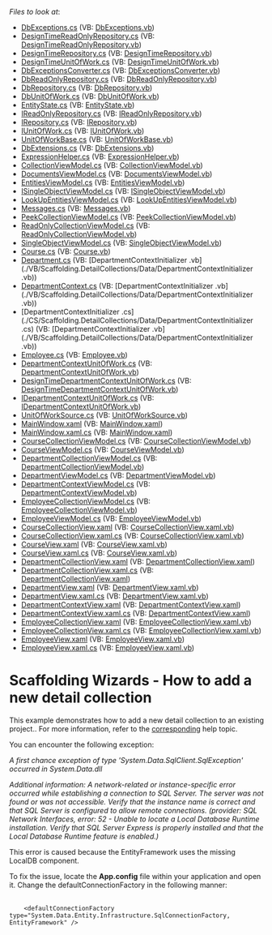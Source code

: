 <!-- default file list -->
*Files to look at*:

* [DbExceptions.cs](./CS/Scaffolding.DetailCollections/Common/DataModel/DbExceptions.cs) (VB: [DbExceptions.vb](./VB/Scaffolding.DetailCollections/Common/DataModel/DbExceptions.vb))
* [DesignTimeReadOnlyRepository.cs](./CS/Scaffolding.DetailCollections/Common/DataModel/DesignTimeReadOnlyRepository.cs) (VB: [DesignTimeReadOnlyRepository.vb](./VB/Scaffolding.DetailCollections/Common/DataModel/DesignTimeReadOnlyRepository.vb))
* [DesignTimeRepository.cs](./CS/Scaffolding.DetailCollections/Common/DataModel/DesignTimeRepository.cs) (VB: [DesignTimeRepository.vb](./VB/Scaffolding.DetailCollections/Common/DataModel/DesignTimeRepository.vb))
* [DesignTimeUnitOfWork.cs](./CS/Scaffolding.DetailCollections/Common/DataModel/DesignTimeUnitOfWork.cs) (VB: [DesignTimeUnitOfWork.vb](./VB/Scaffolding.DetailCollections/Common/DataModel/DesignTimeUnitOfWork.vb))
* [DbExceptionsConverter.cs](./CS/Scaffolding.DetailCollections/Common/DataModel/EntityFramework/DbExceptionsConverter.cs) (VB: [DbExceptionsConverter.vb](./VB/Scaffolding.DetailCollections/Common/DataModel/EntityFramework/DbExceptionsConverter.vb))
* [DbReadOnlyRepository.cs](./CS/Scaffolding.DetailCollections/Common/DataModel/EntityFramework/DbReadOnlyRepository.cs) (VB: [DbReadOnlyRepository.vb](./VB/Scaffolding.DetailCollections/Common/DataModel/EntityFramework/DbReadOnlyRepository.vb))
* [DbRepository.cs](./CS/Scaffolding.DetailCollections/Common/DataModel/EntityFramework/DbRepository.cs) (VB: [DbRepository.vb](./VB/Scaffolding.DetailCollections/Common/DataModel/EntityFramework/DbRepository.vb))
* [DbUnitOfWork.cs](./CS/Scaffolding.DetailCollections/Common/DataModel/EntityFramework/DbUnitOfWork.cs) (VB: [DbUnitOfWork.vb](./VB/Scaffolding.DetailCollections/Common/DataModel/EntityFramework/DbUnitOfWork.vb))
* [EntityState.cs](./CS/Scaffolding.DetailCollections/Common/DataModel/EntityState.cs) (VB: [EntityState.vb](./VB/Scaffolding.DetailCollections/Common/DataModel/EntityState.vb))
* [IReadOnlyRepository.cs](./CS/Scaffolding.DetailCollections/Common/DataModel/IReadOnlyRepository.cs) (VB: [IReadOnlyRepository.vb](./VB/Scaffolding.DetailCollections/Common/DataModel/IReadOnlyRepository.vb))
* [IRepository.cs](./CS/Scaffolding.DetailCollections/Common/DataModel/IRepository.cs) (VB: [IRepository.vb](./VB/Scaffolding.DetailCollections/Common/DataModel/IRepository.vb))
* [IUnitOfWork.cs](./CS/Scaffolding.DetailCollections/Common/DataModel/IUnitOfWork.cs) (VB: [IUnitOfWork.vb](./VB/Scaffolding.DetailCollections/Common/DataModel/IUnitOfWork.vb))
* [UnitOfWorkBase.cs](./CS/Scaffolding.DetailCollections/Common/DataModel/UnitOfWorkBase.cs) (VB: [UnitOfWorkBase.vb](./VB/Scaffolding.DetailCollections/Common/DataModel/UnitOfWorkBase.vb))
* [DbExtensions.cs](./CS/Scaffolding.DetailCollections/Common/Utils/DbExtensions.cs) (VB: [DbExtensions.vb](./VB/Scaffolding.DetailCollections/Common/Utils/DbExtensions.vb))
* [ExpressionHelper.cs](./CS/Scaffolding.DetailCollections/Common/Utils/ExpressionHelper.cs) (VB: [ExpressionHelper.vb](./VB/Scaffolding.DetailCollections/Common/Utils/ExpressionHelper.vb))
* [CollectionViewModel.cs](./CS/Scaffolding.DetailCollections/Common/ViewModel/CollectionViewModel.cs) (VB: [CollectionViewModel.vb](./VB/Scaffolding.DetailCollections/Common/ViewModel/CollectionViewModel.vb))
* [DocumentsViewModel.cs](./CS/Scaffolding.DetailCollections/Common/ViewModel/DocumentsViewModel.cs) (VB: [DocumentsViewModel.vb](./VB/Scaffolding.DetailCollections/Common/ViewModel/DocumentsViewModel.vb))
* [EntitiesViewModel.cs](./CS/Scaffolding.DetailCollections/Common/ViewModel/EntitiesViewModel.cs) (VB: [EntitiesViewModel.vb](./VB/Scaffolding.DetailCollections/Common/ViewModel/EntitiesViewModel.vb))
* [ISingleObjectViewModel.cs](./CS/Scaffolding.DetailCollections/Common/ViewModel/ISingleObjectViewModel.cs) (VB: [ISingleObjectViewModel.vb](./VB/Scaffolding.DetailCollections/Common/ViewModel/ISingleObjectViewModel.vb))
* [LookUpEntitiesViewModel.cs](./CS/Scaffolding.DetailCollections/Common/ViewModel/LookUpEntitiesViewModel.cs) (VB: [LookUpEntitiesViewModel.vb](./VB/Scaffolding.DetailCollections/Common/ViewModel/LookUpEntitiesViewModel.vb))
* [Messages.cs](./CS/Scaffolding.DetailCollections/Common/ViewModel/Messages.cs) (VB: [Messages.vb](./VB/Scaffolding.DetailCollections/Common/ViewModel/Messages.vb))
* [PeekCollectionViewModel.cs](./CS/Scaffolding.DetailCollections/Common/ViewModel/PeekCollectionViewModel.cs) (VB: [PeekCollectionViewModel.vb](./VB/Scaffolding.DetailCollections/Common/ViewModel/PeekCollectionViewModel.vb))
* [ReadOnlyCollectionViewModel.cs](./CS/Scaffolding.DetailCollections/Common/ViewModel/ReadOnlyCollectionViewModel.cs) (VB: [ReadOnlyCollectionViewModel.vb](./VB/Scaffolding.DetailCollections/Common/ViewModel/ReadOnlyCollectionViewModel.vb))
* [SingleObjectViewModel.cs](./CS/Scaffolding.DetailCollections/Common/ViewModel/SingleObjectViewModel.cs) (VB: [SingleObjectViewModel.vb](./VB/Scaffolding.DetailCollections/Common/ViewModel/SingleObjectViewModel.vb))
* [Course.cs](./CS/Scaffolding.DetailCollections/Data/Course.cs) (VB: [Course.vb](./VB/Scaffolding.DetailCollections/Data/Course.vb))
* [Department.cs](./CS/Scaffolding.DetailCollections/Data/Department.cs) (VB: [DepartmentContextInitializer .vb](./VB/Scaffolding.DetailCollections/Data/DepartmentContextInitializer .vb))
* [DepartmentContext.cs](./CS/Scaffolding.DetailCollections/Data/DepartmentContext.cs) (VB: [DepartmentContextInitializer .vb](./VB/Scaffolding.DetailCollections/Data/DepartmentContextInitializer .vb))
* [DepartmentContextInitializer .cs](./CS/Scaffolding.DetailCollections/Data/DepartmentContextInitializer .cs) (VB: [DepartmentContextInitializer .vb](./VB/Scaffolding.DetailCollections/Data/DepartmentContextInitializer .vb))
* [Employee.cs](./CS/Scaffolding.DetailCollections/Data/Employee.cs) (VB: [Employee.vb](./VB/Scaffolding.DetailCollections/Data/Employee.vb))
* [DepartmentContextUnitOfWork.cs](./CS/Scaffolding.DetailCollections/DepartmentContextDataModel/DepartmentContextUnitOfWork.cs) (VB: [DepartmentContextUnitOfWork.vb](./VB/Scaffolding.DetailCollections/DepartmentContextDataModel/DepartmentContextUnitOfWork.vb))
* [DesignTimeDepartmentContextUnitOfWork.cs](./CS/Scaffolding.DetailCollections/DepartmentContextDataModel/DesignTimeDepartmentContextUnitOfWork.cs) (VB: [DesignTimeDepartmentContextUnitOfWork.vb](./VB/Scaffolding.DetailCollections/DepartmentContextDataModel/DesignTimeDepartmentContextUnitOfWork.vb))
* [IDepartmentContextUnitOfWork.cs](./CS/Scaffolding.DetailCollections/DepartmentContextDataModel/IDepartmentContextUnitOfWork.cs) (VB: [IDepartmentContextUnitOfWork.vb](./VB/Scaffolding.DetailCollections/DepartmentContextDataModel/IDepartmentContextUnitOfWork.vb))
* [UnitOfWorkSource.cs](./CS/Scaffolding.DetailCollections/DepartmentContextDataModel/UnitOfWorkSource.cs) (VB: [UnitOfWorkSource.vb](./VB/Scaffolding.DetailCollections/DepartmentContextDataModel/UnitOfWorkSource.vb))
* [MainWindow.xaml](./CS/Scaffolding.DetailCollections/MainWindow.xaml) (VB: [MainWindow.xaml](./VB/Scaffolding.DetailCollections/MainWindow.xaml))
* [MainWindow.xaml.cs](./CS/Scaffolding.DetailCollections/MainWindow.xaml.cs) (VB: [MainWindow.xaml](./VB/Scaffolding.DetailCollections/MainWindow.xaml))
* [CourseCollectionViewModel.cs](./CS/Scaffolding.DetailCollections/ViewModels/Course/CourseCollectionViewModel.cs) (VB: [CourseCollectionViewModel.vb](./VB/Scaffolding.DetailCollections/ViewModels/Course/CourseCollectionViewModel.vb))
* [CourseViewModel.cs](./CS/Scaffolding.DetailCollections/ViewModels/Course/CourseViewModel.cs) (VB: [CourseViewModel.vb](./VB/Scaffolding.DetailCollections/ViewModels/Course/CourseViewModel.vb))
* [DepartmentCollectionViewModel.cs](./CS/Scaffolding.DetailCollections/ViewModels/Department/DepartmentCollectionViewModel.cs) (VB: [DepartmentCollectionViewModel.vb](./VB/Scaffolding.DetailCollections/ViewModels/Department/DepartmentCollectionViewModel.vb))
* [DepartmentViewModel.cs](./CS/Scaffolding.DetailCollections/ViewModels/Department/DepartmentViewModel.cs) (VB: [DepartmentViewModel.vb](./VB/Scaffolding.DetailCollections/ViewModels/Department/DepartmentViewModel.vb))
* [DepartmentContextViewModel.cs](./CS/Scaffolding.DetailCollections/ViewModels/DepartmentContextViewModel.cs) (VB: [DepartmentContextViewModel.vb](./VB/Scaffolding.DetailCollections/ViewModels/DepartmentContextViewModel.vb))
* [EmployeeCollectionViewModel.cs](./CS/Scaffolding.DetailCollections/ViewModels/Employee/EmployeeCollectionViewModel.cs) (VB: [EmployeeCollectionViewModel.vb](./VB/Scaffolding.DetailCollections/ViewModels/Employee/EmployeeCollectionViewModel.vb))
* [EmployeeViewModel.cs](./CS/Scaffolding.DetailCollections/ViewModels/Employee/EmployeeViewModel.cs) (VB: [EmployeeViewModel.vb](./VB/Scaffolding.DetailCollections/ViewModels/Employee/EmployeeViewModel.vb))
* [CourseCollectionView.xaml](./CS/Scaffolding.DetailCollections/Views/Course/CourseCollectionView.xaml) (VB: [CourseCollectionView.xaml.vb](./VB/Scaffolding.DetailCollections/Views/Course/CourseCollectionView.xaml.vb))
* [CourseCollectionView.xaml.cs](./CS/Scaffolding.DetailCollections/Views/Course/CourseCollectionView.xaml.cs) (VB: [CourseCollectionView.xaml.vb](./VB/Scaffolding.DetailCollections/Views/Course/CourseCollectionView.xaml.vb))
* [CourseView.xaml](./CS/Scaffolding.DetailCollections/Views/Course/CourseView.xaml) (VB: [CourseView.xaml.vb](./VB/Scaffolding.DetailCollections/Views/Course/CourseView.xaml.vb))
* [CourseView.xaml.cs](./CS/Scaffolding.DetailCollections/Views/Course/CourseView.xaml.cs) (VB: [CourseView.xaml.vb](./VB/Scaffolding.DetailCollections/Views/Course/CourseView.xaml.vb))
* [DepartmentCollectionView.xaml](./CS/Scaffolding.DetailCollections/Views/Department/DepartmentCollectionView.xaml) (VB: [DepartmentCollectionView.xaml](./VB/Scaffolding.DetailCollections/Views/Department/DepartmentCollectionView.xaml))
* [DepartmentCollectionView.xaml.cs](./CS/Scaffolding.DetailCollections/Views/Department/DepartmentCollectionView.xaml.cs) (VB: [DepartmentCollectionView.xaml](./VB/Scaffolding.DetailCollections/Views/Department/DepartmentCollectionView.xaml))
* [DepartmentView.xaml](./CS/Scaffolding.DetailCollections/Views/Department/DepartmentView.xaml) (VB: [DepartmentView.xaml.vb](./VB/Scaffolding.DetailCollections/Views/Department/DepartmentView.xaml.vb))
* [DepartmentView.xaml.cs](./CS/Scaffolding.DetailCollections/Views/Department/DepartmentView.xaml.cs) (VB: [DepartmentView.xaml.vb](./VB/Scaffolding.DetailCollections/Views/Department/DepartmentView.xaml.vb))
* [DepartmentContextView.xaml](./CS/Scaffolding.DetailCollections/Views/DepartmentContextView.xaml) (VB: [DepartmentContextView.xaml](./VB/Scaffolding.DetailCollections/Views/DepartmentContextView.xaml))
* [DepartmentContextView.xaml.cs](./CS/Scaffolding.DetailCollections/Views/DepartmentContextView.xaml.cs) (VB: [DepartmentContextView.xaml](./VB/Scaffolding.DetailCollections/Views/DepartmentContextView.xaml))
* [EmployeeCollectionView.xaml](./CS/Scaffolding.DetailCollections/Views/Employee/EmployeeCollectionView.xaml) (VB: [EmployeeCollectionView.xaml.vb](./VB/Scaffolding.DetailCollections/Views/Employee/EmployeeCollectionView.xaml.vb))
* [EmployeeCollectionView.xaml.cs](./CS/Scaffolding.DetailCollections/Views/Employee/EmployeeCollectionView.xaml.cs) (VB: [EmployeeCollectionView.xaml.vb](./VB/Scaffolding.DetailCollections/Views/Employee/EmployeeCollectionView.xaml.vb))
* [EmployeeView.xaml](./CS/Scaffolding.DetailCollections/Views/Employee/EmployeeView.xaml) (VB: [EmployeeView.xaml.vb](./VB/Scaffolding.DetailCollections/Views/Employee/EmployeeView.xaml.vb))
* [EmployeeView.xaml.cs](./CS/Scaffolding.DetailCollections/Views/Employee/EmployeeView.xaml.cs) (VB: [EmployeeView.xaml.vb](./VB/Scaffolding.DetailCollections/Views/Employee/EmployeeView.xaml.vb))
<!-- default file list end -->
# Scaffolding Wizards - How to add a new detail collection


<p>This example demonstrates how to add a new detail collection to an existing project.. For more information, refer to the <a href="https://documentation.devexpress.com/#WPF/CustomDocument17156">corresponding</a> help topic.</p>
<p>You can encounter the following exception:</p>
<p><em>A first chance exception of type 'System.Data.SqlClient.SqlException' occurred in System.Data.dll</em></p>
<p><em>Additional information: A network-related or instance-specific error occurred while establishing a connection to SQL Server. The server was not found or was not accessible. Verify that the instance name is correct and that SQL Server is configured to allow remote connections. (provider: SQL Network Interfaces, error: 52 - Unable to locate a Local Database Runtime installation. Verify that SQL Server Express is properly installed and that the Local Database Runtime feature is enabled.)</em></p>
<p>This error is caused because the EntityFramework uses the missing LocalDB component.</p>
<p>To fix the issue, locate the <strong>App.config</strong> file within your application and open it. Change the defaultConnectionFactory in the following manner:<br /><br /></p>


```xaml
    <defaultConnectionFactory type="System.Data.Entity.Infrastructure.SqlConnectionFactory, EntityFramework" /> 
```



<br/>


